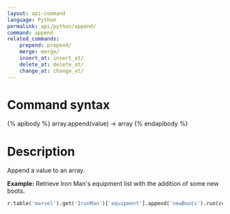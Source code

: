 ```yaml
---
layout: api-command
language: Python
permalink: api/python/append/
command: append
related_commands:
    prepend: prepend/
    merge: merge/
    insert_at: insert_at/
    delete_at: delete_at/
    change_at: change_at/
---
```


# Command syntax #

{% apibody %}
array.append(value) &rarr; array
{% endapibody %}

# Description #

Append a value to an array.

__Example:__ Retrieve Iron Man's equipment list with the addition of some new boots.

```py
r.table('marvel').get('IronMan')['equipment'].append('newBoots').run(conn)
```


